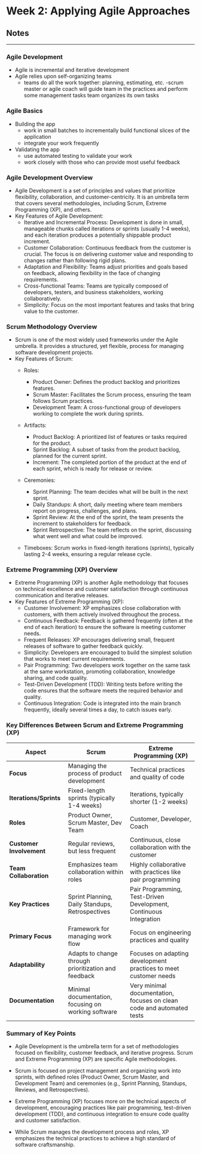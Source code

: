 # Week 2: Applying Agile Approaches

## Notes 

---

### Agile Development
- Agile is incremental and iterative development
- Agile relies upon self-organizing teams
  - teams do all the work together: planning, estimating, etc.
  -scrum master or agile coach will guide team in the practices and perform some management tasks
  team organizes its own tasks
  
### Agile Basics
- Building the app
  - work in small batches to incrementally build functional slices of the application
  - integrate your work frequently
- Validating the app
  - use automated testing to validate your work
  - work closely with those who can provide most useful feedback
  
### Agile Development Overview

- Agile Development is a set of principles and values that prioritize flexibility, collaboration, and customer-centricity. It is an umbrella term that covers several methodologies, including Scrum, Extreme Programming (XP), and others.
- Key Features of Agile Development:
  - Iterative and Incremental Process: Development is done in small, manageable chunks called iterations or sprints (usually 1-4 weeks), and each iteration produces a potentially shippable product increment.
  - Customer Collaboration: Continuous feedback from the customer is crucial. The focus is on delivering customer value and responding to changes rather than following rigid plans.
  - Adaptation and Flexibility: Teams adjust priorities and goals based on feedback, allowing flexibility in the face of changing requirements.
  - Cross-functional Teams: Teams are typically composed of developers, testers, and business stakeholders, working collaboratively.
  - Simplicity: Focus on the most important features and tasks that bring value to the customer.

### Scrum Methodology Overview

- Scrum is one of the most widely used frameworks under the Agile umbrella. It provides a structured, yet flexible, process for managing software development projects.
- Key Features of Scrum:
  - Roles:
    - Product Owner: Defines the product backlog and prioritizes features.
    - Scrum Master: Facilitates the Scrum process, ensuring the team follows Scrum practices.
    - Development Team: A cross-functional group of developers working to complete the work during sprints.

  - Artifacts:
    - Product Backlog: A prioritized list of features or tasks required for the product.
    - Sprint Backlog: A subset of tasks from the product backlog, planned for the current sprint.
    - Increment: The completed portion of the product at the end of each sprint, which is ready for release or review.

  - Ceremonies:
    - Sprint Planning: The team decides what will be built in the next sprint.
    - Daily Standups: A short, daily meeting where team members report on progress, challenges, and plans.
    - Sprint Review: At the end of the sprint, the team presents the increment to stakeholders for feedback.
    - Sprint Retrospective: The team reflects on the sprint, discussing what went well and what could be improved.

  - Timeboxes: Scrum works in fixed-length iterations (sprints), typically lasting 2-4 weeks, ensuring a regular release cycle.

### Extreme Programming (XP) Overview
- Extreme Programming (XP) is another Agile methodology that focuses on technical excellence and customer satisfaction through continuous communication and iterative releases.
- Key Features of Extreme Programming (XP):
  - Customer Involvement: XP emphasizes close collaboration with customers, with them actively involved throughout the process.
  - Continuous Feedback: Feedback is gathered frequently (often at the end of each iteration) to ensure the software is meeting customer needs.
  - Frequent Releases: XP encourages delivering small, frequent releases of software to gather feedback quickly.
  - Simplicity: Developers are encouraged to build the simplest solution that works to meet current requirements.
  - Pair Programming: Two developers work together on the same task at the same workstation, promoting collaboration, knowledge sharing, and code quality.
  - Test-Driven Development (TDD): Writing tests before writing the code ensures that the software meets the required behavior and quality.
  - Continuous Integration: Code is integrated into the main branch frequently, ideally several times a day, to catch issues early.

### Key Differences Between Scrum and Extreme Programming (XP)
| **Aspect**                     | **Scrum**                                   | **Extreme Programming (XP)**                  |
|---------------------------------|---------------------------------------------|-----------------------------------------------|
| **Focus**                       | Managing the process of product development | Technical practices and quality of code       |
| **Iterations/Sprints**          | Fixed-length sprints (typically 1-4 weeks)  | Iterations, typically shorter (1-2 weeks)     |
| **Roles**                       | Product Owner, Scrum Master, Dev Team       | Customer, Developer, Coach                    |
| **Customer Involvement**        | Regular reviews, but less frequent          | Continuous, close collaboration with the customer |
| **Team Collaboration**          | Emphasizes team collaboration within roles  | Highly collaborative with practices like pair programming |
| **Key Practices**               | Sprint Planning, Daily Standups, Retrospectives | Pair Programming, Test-Driven Development, Continuous Integration |
| **Primary Focus**               | Framework for managing work flow            | Focus on engineering practices and quality    |
| **Adaptability**                | Adapts to change through prioritization and feedback | Focuses on adapting development practices to meet customer needs |
| **Documentation**               | Minimal documentation, focusing on working software | Very minimal documentation, focuses on clean code and automated tests |


### Summary of Key Points
- Agile Development is the umbrella term for a set of methodologies focused on flexibility, customer feedback, and iterative progress. Scrum and Extreme Programming (XP) are specific Agile methodologies.

- Scrum is focused on project management and organizing work into sprints, with defined roles (Product Owner, Scrum Master, and Development Team) and ceremonies (e.g., Sprint Planning, Standups, Reviews, and Retrospectives).

- Extreme Programming (XP) focuses more on the technical aspects of development, encouraging practices like pair programming, test-driven development (TDD), and continuous integration to ensure code quality and customer satisfaction.

- While Scrum manages the development process and roles, XP emphasizes the technical practices to achieve a high standard of software craftsmanship.

